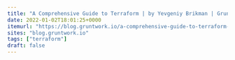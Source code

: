 ```yaml
---
title: "A Comprehensive Guide to Terraform | by Yevgeniy Brikman | Gruntwork"
date: 2022-01-02T18:01:25+0000
itemurl: "https://blog.gruntwork.io/a-comprehensive-guide-to-terraform-b3d32832baca"
sites: "blog.gruntwork.io"
tags: ["terraform"]
draft: false
---
```

